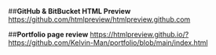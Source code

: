 ##**GitHub & BitBucket HTML Preview**
https://github.com/htmlpreview/htmlpreview.github.com

##**Portfolio page review**
https://htmlpreview.github.io/?https://github.com/Kelvin-Man/portfolio/blob/main/index.html

